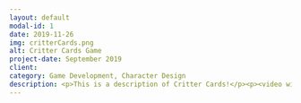 ```yaml
---
layout: default
modal-id: 1
date: 2019-11-26
img: critterCards.png
alt: Critter Cards Game
project-date: September 2019
client:
category: Game Development, Character Design
description: <p>This is a description of Critter Cards!</p><p><video width="100%" controls><source src="img/portfolio/critterCards/critterCardsDemoLQ.mp4" type="video/mp4"></video></p><p align="center"><iframe frameborder="0" src="https://itch.io/embed-upload/1613988?color=129792" allowfullscreen="false" width="1010" height="600"></iframe></p>
---
```

